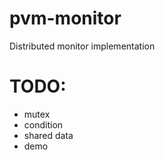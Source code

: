 pvm-monitor
===========

Distributed monitor implementation

TODO:
===========

  - mutex
  - condition
  - shared data
  - demo